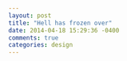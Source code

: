 ```yaml
---
layout: post
title: "Hell has frozen over"
date: 2014-04-18 15:29:36 -0400
comments: true
categories: design
---
```

